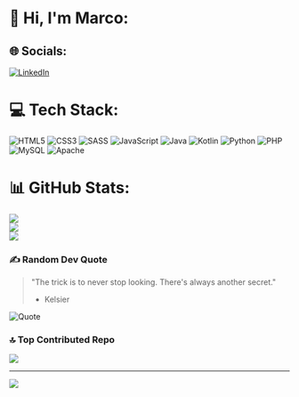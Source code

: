 # 💫 Hi, I'm Marco:

## 🌐 Socials:
[![LinkedIn](https://img.shields.io/badge/LinkedIn-%230077B5.svg?logo=linkedin&logoColor=white)](https://linkedin.com/in/linkedin.com/in/marco-antonio-lópez-expósito-407b3b263) 

# 💻 Tech Stack:
![HTML5](https://img.shields.io/badge/html5-%23E34F26.svg?style=flat-square&logo=html5&logoColor=white) ![CSS3](https://img.shields.io/badge/css3-%231572B6.svg?style=flat-square&logo=css3&logoColor=white) ![SASS](https://img.shields.io/badge/SASS-hotpink.svg?style=flat-square&logo=SASS&logoColor=white) ![JavaScript](https://img.shields.io/badge/javascript-%23323330.svg?style=flat-square&logo=javascript&logoColor=%23F7DF1E) ![Java](https://img.shields.io/badge/java-%23ED8B00.svg?style=flat-square&logo=openjdk&logoColor=white) ![Kotlin](https://img.shields.io/badge/kotlin-%237F52FF.svg?style=flat-square&logo=kotlin&logoColor=white) ![Python](https://img.shields.io/badge/python-3670A0?style=flat-square&logo=python&logoColor=ffdd54) ![PHP](https://img.shields.io/badge/php-%23777BB4.svg?style=flat-square&logo=php&logoColor=white) ![MySQL](https://img.shields.io/badge/mysql-4479A1.svg?style=flat-square&logo=mysql&logoColor=white) ![Apache](https://img.shields.io/badge/apache-%23D42029.svg?style=flat-square&logo=apache&logoColor=white)
# 📊 GitHub Stats:
![](https://github-readme-stats.vercel.app/api?username=marco1080&theme=tokyonight&hide_border=true&include_all_commits=true&count_private=true)<br/>
![](https://github-readme-streak-stats.herokuapp.com/?user=marco1080&theme=tokyonight&hide_border=true)<br/>
![](https://github-readme-stats.vercel.app/api/top-langs/?username=marco1080&theme=tokyonight&hide_border=true&include_all_commits=true&count_private=true&layout=compact)

### ✍️ Random Dev Quote
> "The trick is to never stop looking. There's always another secret."
>
> - Kelsier

![Quote](https://quotes-github-readme.vercel.app/api?type=vertical&theme=radical)


### 🔝 Top Contributed Repo
![](https://github-contributor-stats.vercel.app/api?username=marco1080&limit=5&theme=gotham&combine_all_yearly_contributions=true)

---
[![](https://visitcount.itsvg.in/api?id=marco1080&icon=2&color=1)](https://visitcount.itsvg.in)

<!-- Proudly created with GPRM ( https://gprm.itsvg.in ) -->
